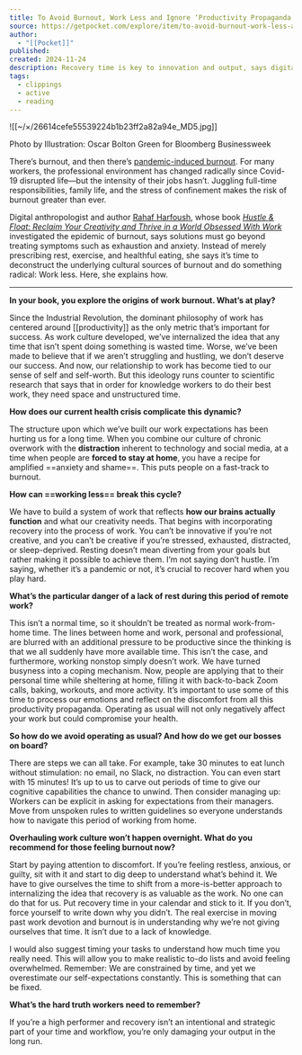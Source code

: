 ```yaml
---
title: To Avoid Burnout, Work Less and Ignore ‘Productivity Propaganda’
source: https://getpocket.com/explore/item/to-avoid-burnout-work-less-and-ignore-productivity-propaganda?utm_source=pocket-newtab-android
author:
  - "[[Pocket]]"
published: 
created: 2024-11-24
description: Recovery time is key to innovation and output, says digital anthropologist Rahaf Harfoush.
tags:
  - clippings
  - active
  - reading
---
```


![[~/×/26614cefe55539224b1b23ff2a82a94e_MD5.jpg]]

Photo by Illustration: Oscar Bolton Green for Bloomberg Businessweek

There’s burnout, and then there’s [pandemic-induced burnout](https://www.bloomberg.com/news/articles/2020-04-15/signs-you-may-be-burning-out-and-what-to-do-about-it?srnd=work-from-home-tips&sref=JXjr3cPa). For many workers, the professional environment has changed radically since Covid-19 disrupted life—but the intensity of their jobs hasn’t. Juggling full-time responsibilities, family life, and the stress of confinement makes the risk of burnout greater than ever.

Digital anthropologist and author [Rahaf Harfoush](https://www.ted.com/talks/rahaf_harfoush_how_burnout_makes_us_less_creative?referrer=playlist-how_to_get_into_a_work_from_home_mindset&language=en), whose book *[Hustle & Float: Reclaim Your Creativity and Thrive in a World Obsessed With Work](https://www.amazon.com/Hustle-Float-Reclaim-Creativity-Obsessed/dp/1635765781/)* investigated the epidemic of burnout, says solutions must go beyond treating symptoms such as exhaustion and anxiety. Instead of merely prescribing rest, exercise, and healthful eating, she says it’s time to deconstruct the underlying cultural sources of burnout and do something radical: Work less. Here, she explains how.

---

**In your book, you explore the origins of work burnout. What’s at play?**

Since the Industrial Revolution, the dominant philosophy of work has centered around [[productivity]] as the only metric that’s important for success. As work culture developed, we’ve internalized the idea that any time that isn’t spent doing something is wasted time. Worse, we’ve been made to believe that if we aren’t struggling and hustling, we don’t deserve our success. And now, our relationship to work has become tied to our sense of self and self-worth. But this ideology runs counter to scientific research that says that in order for knowledge workers to do their best work, they need space and unstructured time.

**How does our current health crisis complicate this dynamic?**

The structure upon which we’ve built our work expectations has been hurting us for a long time. When you combine our culture of chronic overwork with the **distraction** inherent to technology and social media, at a time when people are **forced to stay at home**, you have a recipe for amplified ==anxiety and shame==. This puts people on a fast-track to burnout.

**How can ==working less== break this cycle?**

We have to build a system of work that reflects **how our brains actually function** and what our creativity needs. That begins with incorporating recovery into the process of work. You can’t be innovative if you’re not creative, and you can’t be creative if you’re stressed, exhausted, distracted, or sleep-deprived. Resting doesn’t mean diverting from your goals but rather making it possible to achieve them. I’m not saying don’t hustle. I’m saying, whether it’s a pandemic or not, it’s crucial to recover hard when you play hard.

**What’s the particular danger of a lack of rest during this period of remote work?**

This isn’t a normal time, so it shouldn’t be treated as normal work-from-home time. The lines between home and work, personal and professional, are blurred with an additional pressure to be productive since the thinking is that we all suddenly have more available time. This isn’t the case, and furthermore, working nonstop simply doesn’t work. We have turned busyness into a coping mechanism. Now, people are applying that to their personal time while sheltering at home, filling it with back-to-back Zoom calls, baking, workouts, and more activity. It’s important to use some of this time to process our emotions and reflect on the discomfort from all this productivity propaganda. Operating as usual will not only negatively affect your work but could compromise your health.

**So how do we avoid operating as usual? And how do we get our bosses on board?**

There are steps we can all take. For example, take 30 minutes to eat lunch without stimulation: no email, no Slack, no distraction. You can even start with 15 minutes! It’s up to us to carve out periods of time to give our cognitive capabilities the chance to unwind. Then consider managing up: Workers can be explicit in asking for expectations from their managers. Move from unspoken rules to written guidelines so everyone understands how to navigate this period of working from home.

**Overhauling work culture won’t happen overnight. What do you recommend for those feeling burnout now?**

Start by paying attention to discomfort. If you’re feeling restless, anxious, or guilty, sit with it and start to dig deep to understand what’s behind it. We have to give ourselves the time to shift from a more-is-better approach to internalizing the idea that recovery is as valuable as the work. No one can do that for us. Put recovery time in your calendar and stick to it. If you don’t, force yourself to write down why you didn’t. The real exercise in moving past work devotion and burnout is in understanding why we’re not giving ourselves that time. It isn’t due to a lack of knowledge.

I would also suggest timing your tasks to understand how much time you really need. This will allow you to make realistic to-do lists and avoid feeling overwhelmed. Remember: We are constrained by time, and yet we overestimate our self-expectations constantly. This is something that can be fixed.

**What’s the hard truth workers need to remember?**

If you’re a high performer and recovery isn’t an intentional and strategic part of your time and workflow, you’re only damaging your output in the long run.